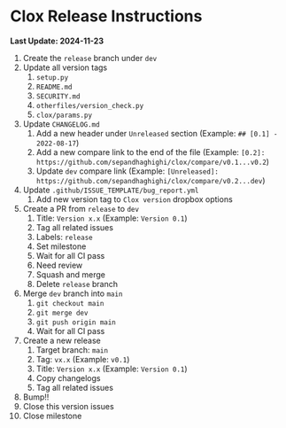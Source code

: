 # Clox Release Instructions

**Last Update: 2024-11-23**

1. Create the `release` branch under `dev`
2. Update all version tags
	1. `setup.py`
	2. `README.md`
	3. `SECURITY.md`
	4. `otherfiles/version_check.py`
	5. `clox/params.py`
3. Update `CHANGELOG.md`
	1. Add a new header under `Unreleased` section (Example: `## [0.1] - 2022-08-17`)
	2. Add a new compare link to the end of the file (Example: `[0.2]: https://github.com/sepandhaghighi/clox/compare/v0.1...v0.2`)
	3. Update `dev` compare link (Example: `[Unreleased]: https://github.com/sepandhaghighi/clox/compare/v0.2...dev`)
4. Update `.github/ISSUE_TEMPLATE/bug_report.yml`
   1. Add new version tag to `Clox version` dropbox options
5. Create a PR from `release` to `dev`
	1. Title: `Version x.x` (Example: `Version 0.1`)
	2. Tag all related issues
	3. Labels: `release`
	4. Set milestone
	5. Wait for all CI pass
	6. Need review
	7. Squash and merge
	8. Delete `release` branch
6. Merge `dev` branch into `main`
	1. `git checkout main`
	2. `git merge dev`
	3. `git push origin main`
	4. Wait for all CI pass
7. Create a new release
	1. Target branch: `main`
	2. Tag: `vx.x` (Example: `v0.1`)
	3. Title: `Version x.x` (Example: `Version 0.1`)
	4. Copy changelogs
	5. Tag all related issues
8. Bump!!
9. Close this version issues
10. Close milestone
